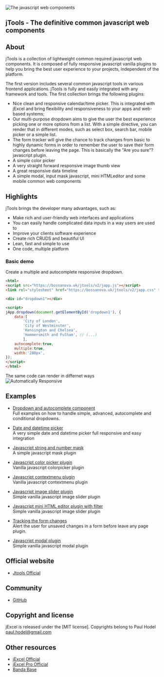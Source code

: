 ![The javascript web components](https://bossanova.uk/templates/jtools/img/logo.png)

## jTools - The definitive common javascript web components

About
---------
jTools is a collection of lightweight common required javascript web components. It is composed of fully responsive javascript vanilla plugins to help you bring the best user experience to your projects, independent of the platform.</p>

The first version includes several common javascript tools in various frontend applications. jTools is fully and easily integrated with any framework and tools. The first collection brings the following plugins:

* Nice clean and responsive calendar/time picker. This is integrated with jExcel and bring flexibility and responsiveness to your apps and web-based systems;
* Our multi-purpose dropdown aims to give the user the best experience picking one or more options from a list. With a simple directive, you can render that in different modes, such as select box, search bar, mobile picker or a simple list.
* The form tracker will give the chance to track changes from basic to highly dynamic forms in order to remember the user to save their form changes before leaving the page. This is basically the "Are you sure"? javascript plugin.
* A simple color picker
* A very straight forward responsive image thumb view
* A great responsive data timeline
* A simple modal, input mask javascript, mini HTMLeditor and some mobile common web components

Highlights
---------
jTools brings the developer many advantages, such as:

* Make rich and user-friendly web interfaces and applications
* You can easily handle complicated data inputs in a way users are used to
* Improve your clients software experience
* Create rich CRUDS and beautiful UI
* Lean, fast and simple to use
* One code, multiple platform


### Basic demo

Create a multiple and autocomplete responsive dropdown.


```html
<html>
<script src="https://bossanova.uk/jtools/v2/japp.js"></script>
<link rel="stylesheet" href="https://bossanova.uk/jtools/v2/japp.css" type="text/css" />

<div id="dropdown1"></div>

<script>
jApp.dropdown(document.getElementById('dropdown1'), {
    data:[
        'City of London',
        'City of Westminster',
        'Kensington and Chelsea',
        'Hammersmith and Fulham', // (...)
        ],
    autocomplete:true,
    multiple:true,
    width:'280px',
});
</script>
</html>
```
The same code can render in differnet ways\
![Automatically Responsive](https://bossanova.uk/templates/jtools/img/dropdown.png)


Examples
---------

* [Dropdown and autocomplete component](https://bossanova.uk/jtools/dropdown-and-autocomplete)\
Full examples on how to handle simple, advanced, autocomplete and conditional dropdowns.

* [Date and datetime picker](https://bossanova.uk/jtools/date-and-datetime-picker)\
A very simple date and datetime picker full responsive and easy integration

* [Javascript string and number mask](https://bossanova.uk/jtools/date-and-datetime-picker)\
A simple javascript mask plugin

* [Javascript color picker plugin](https://bossanova.uk/jtools/javascript-mask)\
Vanilla javascript colorpicker plugin

* [Javascript contextmenu plugin](https://bossanova.uk/jtools/contextmenu)\
Vanilla javascript contextmenu plugin

* [Javascript image slider plugin](https://bossanova.uk/jtools/image-slider)\
Simple vanilla javascript image slider plugin

* [Javascript mini HTML editor plugin with filter](https://bossanova.uk/jtools/text-editor)\
Simple vanilla javascript image slider plugin

* [Tracking the form changes](https://bossanova.uk/jtools/tracking-for-form-changes)\
Alert the user for unsaved changes in a form before leave any page plugin.

* [Javascript modal plugin](https://bossanova.uk/jtools/modal)\
Simple vanilla javascript modal plugin


## Official website
- [Jtools Official](https://bossanova.uk/jtools)

## Community
- [GitHub](https://github.com/paulhodel/jtools/issues)

## Copyright and license
jExcel is released under the [MIT license]. Copyrights belong to Paul Hodel <paul.hodel@gmail.com>

## Other resources

- [jExcel Official](https://bossanova.uk/jexcel)
- [jExcel Pro Official](https://jexcel.net/v3)
- [Banda Base](https://base.mus.br)
